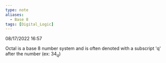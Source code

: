 ```yaml
---
type: note
aliases:
  - Base 8
tags: [Digital_Logic]
---
```

08/17/2022 16:57

  

Octal is a base 8 number system and is often denoted with a subscript 'q' after the number (ex: $34_q$)